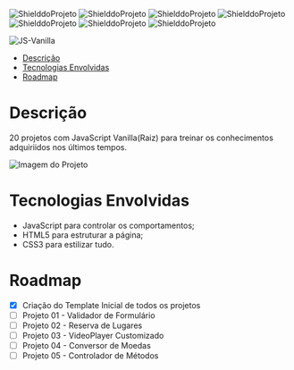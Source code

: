 <!-- PARA ESCOLHER AS CORES DAS LINGUAGENS USAR O SITE https://brandcolors.net/ -->
![ShielddoProjeto](https://img.shields.io/badge/Projeto-JS_Vanilla-b52e31.svg?style=for-the-badge)
![ShielddoProjeto](https://img.shields.io/badge/Versão-1.0.0-e9ebec.svg?style=for-the-badge)
![ShielddoProjeto](https://img.shields.io/badge/Linguagem-JavaScript-f7df1e.svg?style=for-the-badge)
![ShielddoProjeto](https://img.shields.io/github/repo-size/adrianoleitedasilva/js-vanilla?style=for-the-badge)
![ShielddoProjeto](https://img.shields.io/tokei/lines/github/adrianoleitedasilva/js-vanilla?style=for-the-badge)
![ShielddoProjeto](https://img.shields.io/github/stars/adrianoleitedasilva/js-vanilla?style=for-the-badge) 
![ShielddoProjeto](https://img.shields.io/github/last-commit/adrianoleitedasilva/js-vanilla?style=for-the-badge)

<!-- Envie a imagem por meio de uma ISSUE e cole o link aqui nessa linha abaixo -->
![JS-Vanilla](https://user-images.githubusercontent.com/6373438/169386500-d7e399e4-64cf-4c25-b8f1-7427320cb801.png)

- [Descrição](#descrição)
- [Tecnologias Envolvidas](#tecnologias-envolvidas)
- [Roadmap](#roadmap)
  
# Descrição

20 projetos com JavaScript Vanilla(Raiz) para treinar os conhecimentos adquiriidos nos últimos tempos.

![Imagem do Projeto](https://user-images.githubusercontent.com/6373438/169386680-b2576a5e-4141-4070-93fe-2997f17378b4.png)

# Tecnologias Envolvidas

- JavaScript para controlar os comportamentos;
- HTML5 para estruturar a página;
- CSS3 para estilizar tudo.

# Roadmap
- [x] Criação do Template Inicial de todos os projetos
- [ ] Projeto 01 - Validador de Formulário
- [ ] Projeto 02 - Reserva de Lugares
- [ ] Projeto 03 - VideoPlayer Customizado
- [ ] Projeto 04 - Conversor de Moedas
- [ ] Projeto 05 - Controlador de Métodos